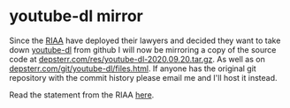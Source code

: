 # youtube-dl mirror

Since the [RIAA](https://www.riaa.com/) have deployed their lawyers and decided they want to take down [youtube-dl](https://yt-dl.org/) from github I will now be mirroring a copy of the source code at [depsterr.com/res/youtube-dl-2020.09.20.tar.gz](/res/youtube-dl-2020.09.20.tar.gz). As well as on [depsterr.com/git/youtube-dl/files.html](https://github.com/github/dmca/blob/master/2020/10/2020-10-23-RIAA.md). If anyone has the original git repository with the commit history please email me and I'll host it instead.

Read the statement from the RIAA [here](https://github.com/github/dmca/blob/master/2020/10/2020-10-23-RIAA.md).
